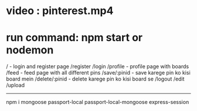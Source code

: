 # video : pinterest.mp4
# run command: npm start or nodemon


/ - login and register page
/register
/login
/profile - profile page with boards
/feed - feed page with all different pins
/save/:pinid - save karege pin ko kisi board mein
/delete/:pinid - delete karege pin ko kisi board se
/logout
/edit
/upload

---

npm i mongoose passport-local passport-local-mongoose express-session
